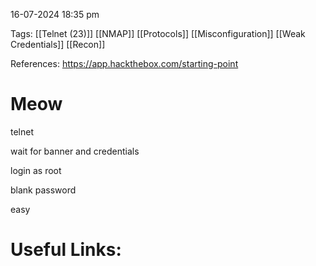 
16-07-2024 18:35 pm

Tags: [[Telnet (23)]] [[NMAP]] [[Protocols]] [[Misconfiguration]] [[Weak Credentials]] [[Recon]]

References: https://app.hackthebox.com/starting-point


# Meow

telnet

wait for banner and credentials

login as root

blank password

easy





# Useful Links:

